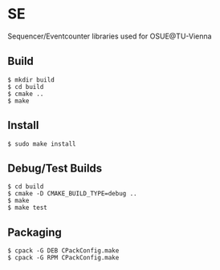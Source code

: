 SE
==

Sequencer/Eventcounter libraries used for OSUE@TU-Vienna

Build
-----
```
$ mkdir build
$ cd build
$ cmake ..
$ make
```

Install
-------
```
$ sudo make install
```

Debug/Test Builds
-----------------
```
$ cd build
$ cmake -D CMAKE_BUILD_TYPE=debug ..
$ make
$ make test
```

Packaging
---------
```
$ cpack -G DEB CPackConfig.make
$ cpack -G RPM CPackConfig.make
```
